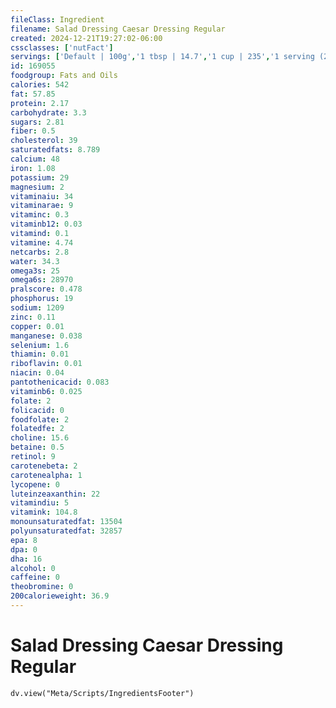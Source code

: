 ```yaml
---
fileClass: Ingredient
filename: Salad Dressing Caesar Dressing Regular
created: 2024-12-21T19:27:02-06:00
cssclasses: ['nutFact']
servings: ['Default | 100g','1 tbsp | 14.7','1 cup | 235','1 serving (2 tbsp) | 30']
id: 169055
foodgroup: Fats and Oils
calories: 542
fat: 57.85
protein: 2.17
carbohydrate: 3.3
sugars: 2.81
fiber: 0.5
cholesterol: 39
saturatedfats: 8.789
calcium: 48
iron: 1.08
potassium: 29
magnesium: 2
vitaminaiu: 34
vitaminarae: 9
vitaminc: 0.3
vitaminb12: 0.03
vitamind: 0.1
vitamine: 4.74
netcarbs: 2.8
water: 34.3
omega3s: 25
omega6s: 28970
pralscore: 0.478
phosphorus: 19
sodium: 1209
zinc: 0.11
copper: 0.01
manganese: 0.038
selenium: 1.6
thiamin: 0.01
riboflavin: 0.01
niacin: 0.04
pantothenicacid: 0.083
vitaminb6: 0.025
folate: 2
folicacid: 0
foodfolate: 2
folatedfe: 2
choline: 15.6
betaine: 0.5
retinol: 9
carotenebeta: 2
carotenealpha: 1
lycopene: 0
luteinzeaxanthin: 22
vitamindiu: 5
vitamink: 104.8
monounsaturatedfat: 13504
polyunsaturatedfat: 32857
epa: 8
dpa: 0
dha: 16
alcohol: 0
caffeine: 0
theobromine: 0
200calorieweight: 36.9
---
```


# Salad Dressing Caesar Dressing Regular

```dataviewjs
dv.view("Meta/Scripts/IngredientsFooter")
```